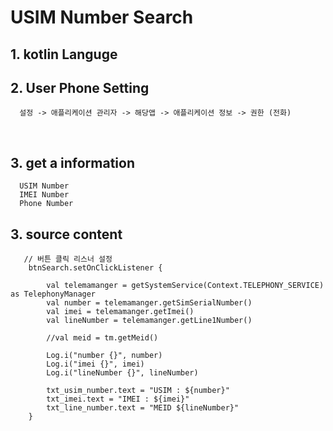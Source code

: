 # USIM Number Search

## 1. kotlin Languge  

## 2. User Phone Setting 
      설정 -> 애플리케이션 관리자 -> 해당앱 -> 애플리케이션 정보 -> 권한 (전화)
      
## 3. get a information
      USIM Number
      IMEI Number
      Phone Number
      

## 3. source content
       // 버튼 클릭 리스너 설정
        btnSearch.setOnClickListener {

            val telemamanger = getSystemService(Context.TELEPHONY_SERVICE) as TelephonyManager
            val number = telemamanger.getSimSerialNumber()
            val imei = telemamanger.getImei()
            val lineNumber = telemamanger.getLine1Number()

            //val meid = tm.getMeid()

            Log.i("number {}", number)
            Log.i("imei {}", imei)
            Log.i("lineNumber {}", lineNumber)

            txt_usim_number.text = "USIM : ${number}"
            txt_imei.text = "IMEI : ${imei}"
            txt_line_number.text = "MEID ${lineNumber}"
        }
